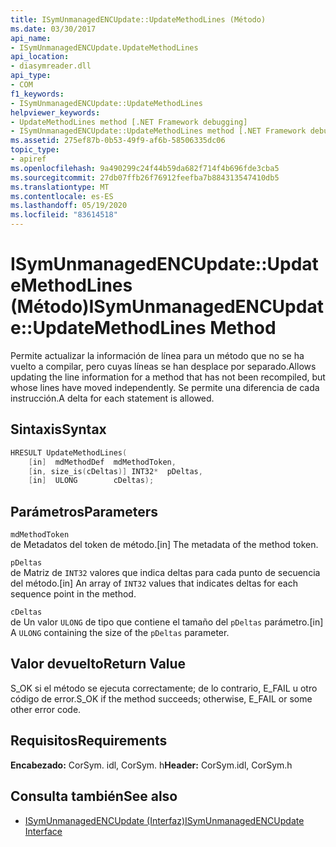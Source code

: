 ```yaml
---
title: ISymUnmanagedENCUpdate::UpdateMethodLines (Método)
ms.date: 03/30/2017
api_name:
- ISymUnmanagedENCUpdate.UpdateMethodLines
api_location:
- diasymreader.dll
api_type:
- COM
f1_keywords:
- ISymUnmanagedENCUpdate::UpdateMethodLines
helpviewer_keywords:
- UpdateMethodLines method [.NET Framework debugging]
- ISymUnmanagedENCUpdate::UpdateMethodLines method [.NET Framework debugging]
ms.assetid: 275ef87b-0b53-49f9-af6b-58506335dc06
topic_type:
- apiref
ms.openlocfilehash: 9a490299c24f44b59da682f714f4b696fde3cba5
ms.sourcegitcommit: 27db07ffb26f76912feefba7b884313547410db5
ms.translationtype: MT
ms.contentlocale: es-ES
ms.lasthandoff: 05/19/2020
ms.locfileid: "83614518"
---
```

# <a name="isymunmanagedencupdateupdatemethodlines-method"></a><span data-ttu-id="6e1e8-102">ISymUnmanagedENCUpdate::UpdateMethodLines (Método)</span><span class="sxs-lookup"><span data-stu-id="6e1e8-102">ISymUnmanagedENCUpdate::UpdateMethodLines Method</span></span>
<span data-ttu-id="6e1e8-103">Permite actualizar la información de línea para un método que no se ha vuelto a compilar, pero cuyas líneas se han desplace por separado.</span><span class="sxs-lookup"><span data-stu-id="6e1e8-103">Allows updating the line information for a method that has not been recompiled, but whose lines have moved independently.</span></span> <span data-ttu-id="6e1e8-104">Se permite una diferencia de cada instrucción.</span><span class="sxs-lookup"><span data-stu-id="6e1e8-104">A delta for each statement is allowed.</span></span>  
  
## <a name="syntax"></a><span data-ttu-id="6e1e8-105">Sintaxis</span><span class="sxs-lookup"><span data-stu-id="6e1e8-105">Syntax</span></span>  
  
```cpp  
HRESULT UpdateMethodLines(  
    [in]  mdMethodDef  mdMethodToken,  
    [in, size_is(cDeltas)] INT32*  pDeltas,  
    [in]  ULONG        cDeltas);  
```  
  
## <a name="parameters"></a><span data-ttu-id="6e1e8-106">Parámetros</span><span class="sxs-lookup"><span data-stu-id="6e1e8-106">Parameters</span></span>  
 `mdMethodToken`  
 <span data-ttu-id="6e1e8-107">de Metadatos del token de método.</span><span class="sxs-lookup"><span data-stu-id="6e1e8-107">[in] The metadata of the method token.</span></span>  
  
 `pDeltas`  
 <span data-ttu-id="6e1e8-108">de Matriz de `INT32` valores que indica deltas para cada punto de secuencia del método.</span><span class="sxs-lookup"><span data-stu-id="6e1e8-108">[in] An array of `INT32` values that indicates deltas for each sequence point in the method.</span></span>  
  
 `cDeltas`  
 <span data-ttu-id="6e1e8-109">de Un valor `ULONG` de tipo que contiene el tamaño del `pDeltas` parámetro.</span><span class="sxs-lookup"><span data-stu-id="6e1e8-109">[in] A `ULONG` containing the size of the `pDeltas` parameter.</span></span>  
  
## <a name="return-value"></a><span data-ttu-id="6e1e8-110">Valor devuelto</span><span class="sxs-lookup"><span data-stu-id="6e1e8-110">Return Value</span></span>  
 <span data-ttu-id="6e1e8-111">S_OK si el método se ejecuta correctamente; de lo contrario, E_FAIL u otro código de error.</span><span class="sxs-lookup"><span data-stu-id="6e1e8-111">S_OK if the method succeeds; otherwise, E_FAIL or some other error code.</span></span>  
  
## <a name="requirements"></a><span data-ttu-id="6e1e8-112">Requisitos</span><span class="sxs-lookup"><span data-stu-id="6e1e8-112">Requirements</span></span>  
 <span data-ttu-id="6e1e8-113">**Encabezado:** CorSym. idl, CorSym. h</span><span class="sxs-lookup"><span data-stu-id="6e1e8-113">**Header:** CorSym.idl, CorSym.h</span></span>  
  
## <a name="see-also"></a><span data-ttu-id="6e1e8-114">Consulta también</span><span class="sxs-lookup"><span data-stu-id="6e1e8-114">See also</span></span>

- [<span data-ttu-id="6e1e8-115">ISymUnmanagedENCUpdate (Interfaz)</span><span class="sxs-lookup"><span data-stu-id="6e1e8-115">ISymUnmanagedENCUpdate Interface</span></span>](isymunmanagedencupdate-interface.md)
